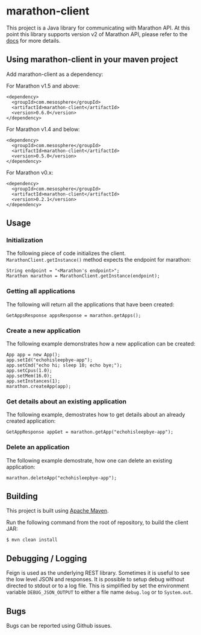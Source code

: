 # marathon-client

This project is a Java library for communicating with Marathon API. At this point this library supports version v2 of Marathon API, please refer to the [docs](https://mesosphere.github.io/marathon/docs/rest-api.html) for more details.

## Using marathon-client in your maven project

Add marathon-client as a dependency:

For Marathon v1.5 and above:

```
<dependency>
  <groupId>com.mesosphere</groupId>
  <artifactId>marathon-client</artifactId>
  <version>0.6.0</version>
</dependency>
```

For Marathon v1.4 and below:

```
<dependency>
  <groupId>com.mesosphere</groupId>
  <artifactId>marathon-client</artifactId>
  <version>0.5.0</version>
</dependency>
```

For Marathon v0.x:

```
<dependency>
  <groupId>com.mesosphere</groupId>
  <artifactId>marathon-client</artifactId>
  <version>0.2.1</version>
</dependency>
```

## Usage

### Initialization

The following piece of code initializes the client. ```MarathonClient.getInstance()``` method expects the endpoint for marathon:

```
String endpoint = "<Marathon's endpoint>";
Marathon marathon = MarathonClient.getInstance(endpoint);
```

### Getting all applications

The following will return all the applications that have been created:

```
GetAppsResponse appsResponse = marathon.getApps();
```

### Create a new application

The following example demonstrates how a new application can be created:
```
App app = new App();
app.setId("echohisleepbye-app");
app.setCmd("echo hi; sleep 10; echo bye;");
app.setCpus(1.0);
app.setMem(16.0);
app.setInstances(1);
marathon.createApp(app);
```

### Get details about an existing application

The following example, demostrates how to get details about an already created application:

```
GetAppResponse appGet = marathon.getApp("echohisleepbye-app");
```

### Delete an application

The following example demostrate, how one can delete an existing application:
```
marathon.deleteApp("echohisleepbye-app");
```

## Building

This project is built using [Apache Maven](http://maven.apache.org/).

Run the following command from the root of repository, to build the client JAR:

```
$ mvn clean install
```

## Debugging / Logging

Feign is used as the underlying REST library.  Sometimes it is useful to see the low level JSON and responses.   It is possible to setup debug without directed to stdout or to a log file.
This is simplified by set the environment variable `DEBUG_JSON_OUTPUT` to either a file name `debug.log` or to `System.out`.


## Bugs

Bugs can be reported using Github issues.
